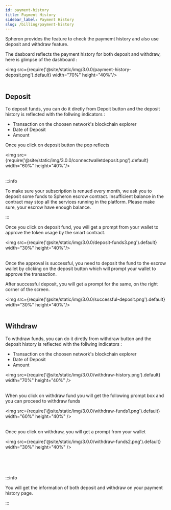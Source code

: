```yaml
---
id: payment-history
title: Payment History
sidebar_label: Payment History
slug: /billing/payment-history
---
```


Spheron provides the feature to check the paymemt history and also use deposit and withdraw feature.

The dasboard reflects the payment history for both deposit and withdraw, here is glimpse of the dashboard :

<img src={require('@site/static/img/3.0.0/payment-history-deposit.png').default} width="70%" height="40%"/> <br></br>

## Deposit 

To deposit funds, you can do it diretly from Depoit button and the deposit history is reflected with the follwing indicators : 
- Transaction on the choosen network's blockchain explorer 
- Date of Deposit 
- Amount

Once you click on deposit button the pop reflects 

<img src={require('@site/static/img/3.0.0/connectwalletdeposit.png').default} width="60%" height="40%"/> <br></br>

:::info

To make sure your subscription is renued every month, we ask you to deposit some funds to Spheron escrow contract. Insufficient balance in the contract may stop all the services running in the platform. Please make sure, your escrow have enough balance.

:::

Once you click on deposit fund, you will get a prompt from your wallet to approve the token usage by the smart contract.

<img src={require('@site/static/img/3.0.0/deposit-funds3.png').default} width="30%" height="40%"/> <br></br>


Once the approval is successful, you need to deposit the fund to the escrow wallet by clicking on the deposit button which will prompt your wallet to approve the transaction.

After successful deposit, you will get a prompt for the same, on the right corner of the screen. 

<img src={require('@site/static/img/3.0.0/successful-deposit.png').default} width="30%" height="40%"/> <br></br>

## Withdraw

To wthdraw funds, you can do it diretly from withdraw button and the deposit history is reflected with the follwing indicators : 
- Transaction on the choosen network's blockchain explorer 
- Date of Deposit 
- Amount

<img src={require('@site/static/img/3.0.0/withdraw-history.png').default} width="70%" height="40%" /> <br></br>

When you click on withdraw fund you will get the following prompt box and you can proceed to withdraw funds

<img src={require('@site/static/img/3.0.0/withdraw-funds1.png').default} width="60%" height="40%" /> <br></br>

Once you click on withdraw, you will get a prompt from your wallet

<img src={require('@site/static/img/3.0.0/withdraw-funds2.png').default} width="30%" height="40%" /> <br></br>

<br></br> 

:::info

You will get the information of both deposit and withdraw on your payment history page.

:::
